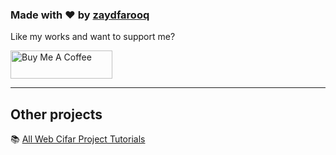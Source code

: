 


### Made with ❤️ by [zaydfarooq](https://www.instagram.com/thezaidfarooq79/)

Like my works and want to support me?

<a href="https://www.buymeacoffee.com/zaidfarooq624" target="_blank"><img src="https://cdn.buymeacoffee.com/buttons/v2/default-blue.png" alt="Buy Me A Coffee" style="height: 45px !important;width: 162.75px !important;" ></a>

---

## Other projects

📚 [All Web Cifar Project Tutorials](https://github.com/zahoorfarooq)
  


